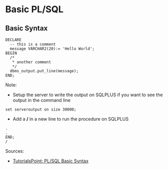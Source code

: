 
# Basic PL/SQL

## Basic Syntax
```plsql
DECLARE
  -- this is a comment
  message VARCHAR2(20):= 'Hello World';
BEGIN
  /*
   * another comment
   */
  dbms_output.put_line(message);
END;
```

Note:
* Setup the server to write the output on SQLPLUS if you want to see the output in the command line
```
set serveroutput on size 30000;
```
* Add a **/** in a new line to run the procedure on SQLPLUS
```plsql
.
.
END;
/
```

Sources:
* [TutorialsPoint: PL/SQL Basic Syntax](http://www.tutorialspoint.com/plsql/plsql_basic_syntax.htm)
